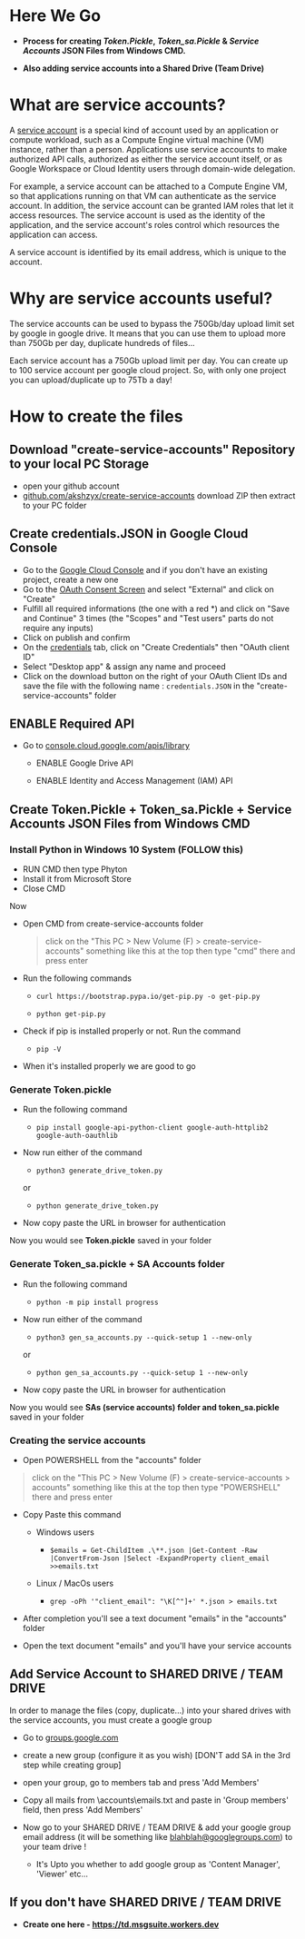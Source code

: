 # Here We Go

- **Process for creating _Token.Pickle_, _Token_sa.Pickle_ & _Service Accounts_ JSON Files from Windows CMD.** 

- **Also adding service accounts into a Shared Drive (Team Drive)**



# What are service accounts?

A [service account](https://cloud.google.com/iam/docs/service-accounts) is a special kind of account used by an application or compute workload, such as a Compute Engine virtual machine (VM) instance, rather than a person. Applications use service accounts to make authorized API calls, authorized as either the service account itself, or as Google Workspace or Cloud Identity users through domain-wide delegation.

For example, a service account can be attached to a Compute Engine VM, so that applications running on that VM can authenticate as the service account. In addition, the service account can be granted IAM roles that let it access resources. The service account is used as the identity of the application, and the service account's roles control which resources the application can access.

A service account is identified by its email address, which is unique to the account.




# Why are service accounts useful?

The service accounts can be used to bypass the 750Gb/day upload limit set by google in google drive. It means that you can use them to upload more than 750Gb per day, duplicate hundreds of files...

Each service account has a 750Gb upload limit per day. You can create up to 100 service account per google cloud project. So, with only one project you can upload/duplicate up to 75Tb a day! 



# How to create the files

## Download "create-service-accounts" Repository to your local PC Storage

- open your github account
- [github.com/akshzyx/create-service-accounts](https://github.com/akshzyx/create-service-accounts) download ZIP then extract to your PC folder



## Create credentials.JSON in Google Cloud Console

- Go to the [Google Cloud Console](https://console.cloud.google.com/) and if you don't have an existing project, create a new one
- Go to the [OAuth Consent Screen](https://console.cloud.google.com/apis/credentials/consent) and select "External" and click on "Create"
- Fulfill all required informations (the one with a red *) and click on "Save and Continue" 3 times (the "Scopes" and "Test users" parts do not require any inputs)
- Click on publish and confirm
- On the [credentials](https://console.cloud.google.com/apis/credentials) tab, click on "Create Credentials" then "OAuth client ID"
- Select "Desktop app" & assign any name and proceed
- Click on the download button on the right of your OAuth Client IDs and save the file with the following name :  `credentials.JSON` in the "create-service-accounts" folder


## ENABLE Required API
- Go to [console.cloud.google.com/apis/library](https://console.cloud.google.com/apis/library)

  - ENABLE Google Drive API

  - ENABLE Identity and Access Management (IAM) API
  
  

## Create Token.Pickle + Token_sa.Pickle + Service Accounts JSON Files from Windows CMD

### Install Python in Windows 10 System (FOLLOW this)
- RUN CMD then type Phyton
- Install it from Microsoft Store
- Close CMD

Now
- Open CMD from create-service-accounts folder 
 
   >click on the "This PC > New Volume (F) > create-service-accounts" something like this at the top then type "cmd" there and press enter


- Run the following commands

  - `curl https://bootstrap.pypa.io/get-pip.py -o get-pip.py`

  - `python get-pip.py`

 - Check if pip is installed properly or not. Run the command
   - `pip -V`
<!--  - Check if it shows somethings like this
   > pip 22.1.2 from C:\Users\aksh\AppData\Local\Programs\Python\Python310\lib\site-packages\pip (python 3.10)
 - If not repeat the process -->
 
 - When it's installed properly we are good to go


### Generate Token.pickle

- Run the following command
  - `pip install google-api-python-client google-auth-httplib2 google-auth-oauthlib`


- Now run either of the command
 
  - `python3 generate_drive_token.py`

  or
    
    - `python generate_drive_token.py`

 - Now copy paste the URL in browser for authentication

Now you would see **Token.pickle** saved in your folder



### Generate Token_sa.pickle + SA Accounts folder


- Run the following command
  - `python -m pip install progress`


- Now run either of the command
 
  - `python3 gen_sa_accounts.py --quick-setup 1 --new-only`

  or
    
    - `python gen_sa_accounts.py --quick-setup 1 --new-only`

 - Now copy paste the URL in browser for authentication

Now you would see **SAs (service accounts) folder and token_sa.pickle** saved in your folder



### Creating the service accounts

- Open POWERSHELL from the "accounts" folder

>click on the "This PC > New Volume (F) > create-service-accounts > accounts" something like this at the top then type "POWERSHELL" there and press enter

- Copy Paste this command 
   - Windows users
     - `$emails = Get-ChildItem .\**.json |Get-Content -Raw |ConvertFrom-Json |Select -ExpandProperty client_email >>emails.txt`

   - Linux / MacOs users 
     - `grep -oPh '"client_email": "\K[^"]+' *.json > emails.txt`

- After completion you'll see a text document "emails" in the "accounts" folder
- Open the text document "emails" and you'll have your service accounts



## Add Service Account to SHARED DRIVE / TEAM DRIVE

In order to manage the files (copy, duplicate...) into your shared drives with the service accounts, you must create a google group 

- Go to [groups.google.com](https://groups.google.com/)

- create a new group (configure it as you wish) [DON'T add SA in the 3rd step while creating group]

- open your group, go to members tab and press 'Add Members'

- Copy all mails from \accounts\emails.txt and paste in 'Group members' field, then press 'Add Members'

- Now go to your SHARED DRIVE / TEAM DRIVE & add your google group email address (it will be something like blahblah@googlegroups.com) to your team drive !
  - It's Upto you whether to add google group as 'Content Manager', 'Viewer' etc...

## If you don't have SHARED DRIVE / TEAM DRIVE

   - **Create one here - https://td.msgsuite.workers.dev**
